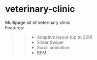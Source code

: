 # veterinary-clinic  
Multipage sit of veterinary clinic  
Features:  
 >> * Adaptive layout (up to 320)  
 >> * Slider Swiper  
 >> * Scroll animation  
 >> * BEM  
